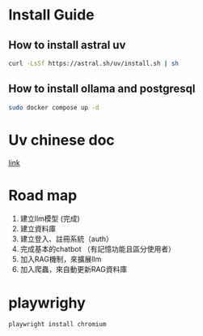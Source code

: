 # Install Guide

## How to install astral uv
```bash
curl -LsSf https://astral.sh/uv/install.sh | sh
```

## How to install ollama and postgresql
```bash
sudo docker compose up -d
```

# Uv chinese doc
[link](https://hellowac.github.io/uv-zh-cn/)


# Road map
1. 建立llm模型  (完成)
2. 建立資料庫
3. 建立登入、註冊系統（auth）
4. 完成基本的chatbot （有記憶功能且區分使用者）
5. 加入RAG機制，來擴展llm
6. 加入爬蟲，來自動更新RAG資料庫

# playwrighy
```bash
playwright install chromium
```